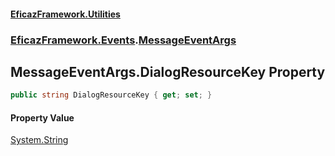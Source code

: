 #### [EficazFramework.Utilities](EficazFrameworkUtilities.md 'EficazFramework Utilities')
### [EficazFramework.Events](EficazFrameworkUtilities.md#EficazFramework.Events 'EficazFramework.Events').[MessageEventArgs](EficazFramework.Events/MessageEventArgs.md 'EficazFramework.Events.MessageEventArgs')

## MessageEventArgs.DialogResourceKey Property

```csharp
public string DialogResourceKey { get; set; }
```

#### Property Value
[System.String](https://docs.microsoft.com/en-us/dotnet/api/System.String 'System.String')